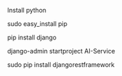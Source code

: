 Install python

sudo easy_install pip

pip install django

django-admin startproject AI-Service

sudo pip install djangorestframework

